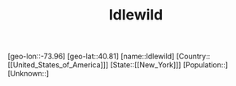 ﻿---
title: "Idlewild"
location: [40.81,-73.96]
type: City
tags:
- geo/City


SpocWebEntityId: 31087
isDeleted: false
confidential: public

---
[geo-lon::-73.96]
[geo-lat::40.81]
[name::Idlewild]
[Country::[[United_States_of_America]]]
[State::[[New_York]]]
[Population::]
[Unknown::]

